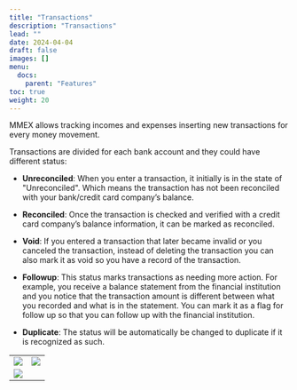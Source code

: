 ```yaml
---
title: "Transactions"
description: "Transactions"
lead: ""
date: 2024-04-04
draft: false
images: []
menu:
  docs:
    parent: "Features"
toc: true
weight: 20
---
```


MMEX allows tracking incomes and expenses inserting new transactions for every money movement.

Transactions are divided for each bank account and they could have different status:

- **Unreconciled**: When you enter a transaction, it initially is in the state of "Unreconciled". Which means the transaction has not been reconciled with your bank/credit card company’s balance.

- **Reconciled**: Once the transaction is checked and verified with a credit card company’s balance information, it can be marked as reconciled.

- **Void**: If you entered a transaction that later became invalid or you canceled the transaction, instead of deleting the transaction you can also mark it as void so you have a record of the transaction.

- **Followup**: This status marks transactions as needing more action. For example, you receive a balance statement from the financial institution and you notice that the transaction amount is different between what you recorded and what is in the statement. You can mark it as a flag for follow up so that you can follow up with the financial institution.

- **Duplicate**: The status will be automatically be changed to duplicate if it is recognized as such.

|    |    |
| --- | --- |
| ![](transaction1.png) | ![](transaction2.png) |
| ![](transaction3.png) | |
